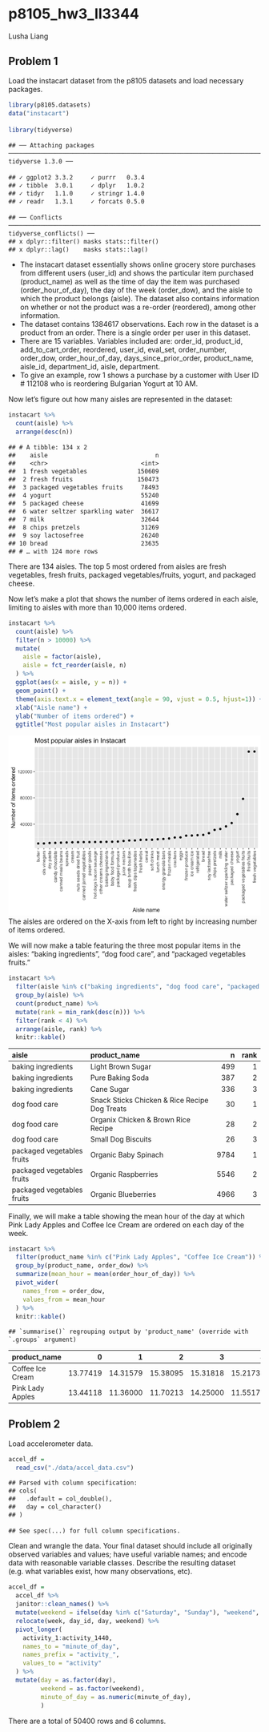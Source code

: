 p8105\_hw3\_ll3344
================
Lusha Liang

## Problem 1

Load the instacart dataset from the p8105 datasets and load necessary
packages.

``` r
library(p8105.datasets)
data("instacart")

library(tidyverse)
```

    ## ── Attaching packages ─────────────────────────────────────────────────────────────────────────── tidyverse 1.3.0 ──

    ## ✓ ggplot2 3.3.2     ✓ purrr   0.3.4
    ## ✓ tibble  3.0.1     ✓ dplyr   1.0.2
    ## ✓ tidyr   1.1.0     ✓ stringr 1.4.0
    ## ✓ readr   1.3.1     ✓ forcats 0.5.0

    ## ── Conflicts ────────────────────────────────────────────────────────────────────────────── tidyverse_conflicts() ──
    ## x dplyr::filter() masks stats::filter()
    ## x dplyr::lag()    masks stats::lag()

  - The instacart dataset essentially shows online grocery store
    purchases from different users (user\_id) and shows the particular
    item purchased (product\_name) as well as the time of day the item
    was purchased (order\_hour\_of\_day), the day of the week
    (order\_dow), and the aisle to which the product belongs (aisle).
    The dataset also contains information on whether or not the product
    was a re-order (reordered), among other information.
  - The dataset contains 1384617 observations. Each row in the dataset
    is a product from an order. There is a single order per user in this
    dataset.
  - There are 15 variables. Variables included are: order\_id,
    product\_id, add\_to\_cart\_order, reordered, user\_id, eval\_set,
    order\_number, order\_dow, order\_hour\_of\_day,
    days\_since\_prior\_order, product\_name, aisle\_id, department\_id,
    aisle, department.
  - To give an example, row 1 shows a purchase by a customer with User
    ID \# 112108 who is reordering Bulgarian Yogurt at 10 AM.

Now let’s figure out how many aisles are represented in the dataset:

``` r
instacart %>%
  count(aisle) %>%
  arrange(desc(n))
```

    ## # A tibble: 134 x 2
    ##    aisle                              n
    ##    <chr>                          <int>
    ##  1 fresh vegetables              150609
    ##  2 fresh fruits                  150473
    ##  3 packaged vegetables fruits     78493
    ##  4 yogurt                         55240
    ##  5 packaged cheese                41699
    ##  6 water seltzer sparkling water  36617
    ##  7 milk                           32644
    ##  8 chips pretzels                 31269
    ##  9 soy lactosefree                26240
    ## 10 bread                          23635
    ## # … with 124 more rows

There are 134 aisles. The top 5 most ordered from aisles are fresh
vegetables, fresh fruits, packaged vegetables/fruits, yogurt, and
packaged cheese.

Now let’s make a plot that shows the number of items ordered in each
aisle, limiting to aisles with more than 10,000 items ordered.

``` r
instacart %>%
  count(aisle) %>%
  filter(n > 10000) %>%
  mutate(
    aisle = factor(aisle),
    aisle = fct_reorder(aisle, n)
  ) %>%
  ggplot(aes(x = aisle, y = n)) + 
  geom_point() +
  theme(axis.text.x = element_text(angle = 90, vjust = 0.5, hjust=1)) +
  xlab("Aisle name") + 
  ylab("Number of items ordered") +
  ggtitle("Most popular aisles in Instacart")
```

![](p8105_hw3_ll3344_files/figure-gfm/unnamed-chunk-3-1.png)<!-- --> The
aisles are ordered on the X-axis from left to right by increasing number
of items ordered.

We will now make a table featuring the three most popular items in the
aisles: “baking ingredients”, “dog food care”, and “packaged vegetables
fruits.”

``` r
instacart %>%
  filter(aisle %in% c("baking ingredients", "dog food care", "packaged vegetables fruits")) %>% 
  group_by(aisle) %>%
  count(product_name) %>%
  mutate(rank = min_rank(desc(n))) %>%
  filter(rank < 4) %>%
  arrange(aisle, rank) %>%
  knitr::kable()
```

| aisle                      | product\_name                                 |    n | rank |
| :------------------------- | :-------------------------------------------- | ---: | ---: |
| baking ingredients         | Light Brown Sugar                             |  499 |    1 |
| baking ingredients         | Pure Baking Soda                              |  387 |    2 |
| baking ingredients         | Cane Sugar                                    |  336 |    3 |
| dog food care              | Snack Sticks Chicken & Rice Recipe Dog Treats |   30 |    1 |
| dog food care              | Organix Chicken & Brown Rice Recipe           |   28 |    2 |
| dog food care              | Small Dog Biscuits                            |   26 |    3 |
| packaged vegetables fruits | Organic Baby Spinach                          | 9784 |    1 |
| packaged vegetables fruits | Organic Raspberries                           | 5546 |    2 |
| packaged vegetables fruits | Organic Blueberries                           | 4966 |    3 |

Finally, we will make a table showing the mean hour of the day at which
Pink Lady Apples and Coffee Ice Cream are ordered on each day of the
week.

``` r
instacart %>% 
  filter(product_name %in% c("Pink Lady Apples", "Coffee Ice Cream")) %>%
  group_by(product_name, order_dow) %>%
  summarize(mean_hour = mean(order_hour_of_day)) %>%
  pivot_wider(
    names_from = order_dow,
    values_from = mean_hour
  ) %>%
  knitr::kable()
```

    ## `summarise()` regrouping output by 'product_name' (override with `.groups` argument)

| product\_name    |        0 |        1 |        2 |        3 |        4 |        5 |        6 |
| :--------------- | -------: | -------: | -------: | -------: | -------: | -------: | -------: |
| Coffee Ice Cream | 13.77419 | 14.31579 | 15.38095 | 15.31818 | 15.21739 | 12.26316 | 13.83333 |
| Pink Lady Apples | 13.44118 | 11.36000 | 11.70213 | 14.25000 | 11.55172 | 12.78431 | 11.93750 |

## Problem 2

Load accelerometer data.

``` r
accel_df = 
  read_csv("./data/accel_data.csv") 
```

    ## Parsed with column specification:
    ## cols(
    ##   .default = col_double(),
    ##   day = col_character()
    ## )

    ## See spec(...) for full column specifications.

Clean and wrangle the data. Your final dataset should include all
originally observed variables and values; have useful variable names;
and encode data with reasonable variable classes. Describe the resulting
dataset (e.g. what variables exist, how many observations, etc).

``` r
accel_df = 
  accel_df %>%
  janitor::clean_names() %>%
  mutate(weekend = ifelse(day %in% c("Saturday", "Sunday"), "weekend", "weekday")) %>%
  relocate(week, day_id, day, weekend) %>%
  pivot_longer(
    activity_1:activity_1440,
    names_to = "minute_of_day",
    names_prefix = "activity_",
    values_to = "activity"
  ) %>%
  mutate(day = as.factor(day),
         weekend = as.factor(weekend),
         minute_of_day = as.numeric(minute_of_day),
         )
```

There are a total of 50400 rows and 6 columns.
